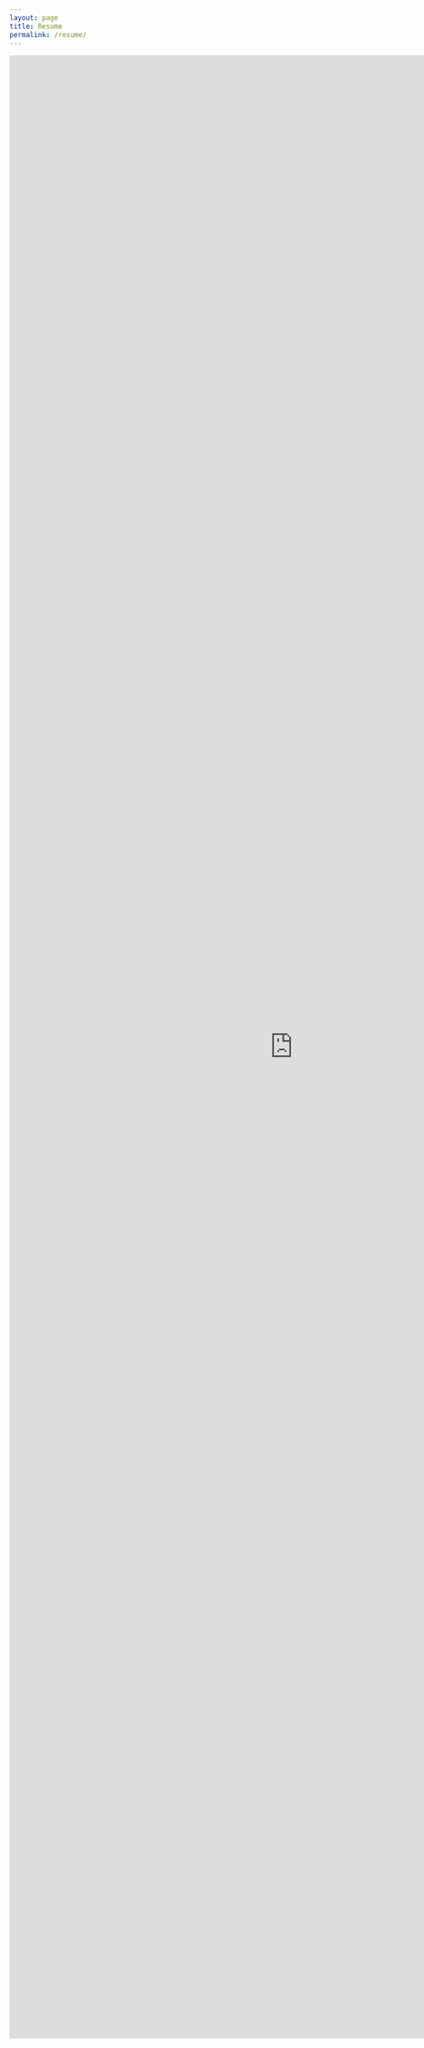 ```yaml
---
layout: page
title: Resume
permalink: /resume/
---
```


<iframe src ="https://nsivakanthan.github.io/Resume.html" height="3500px" width="1000px" scrolling="no" frameborder="0" style="overflow:hidden"></iframe>
